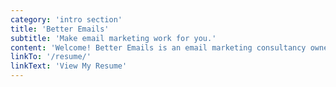 ```yaml
---
category: 'intro section'
title: 'Better Emails'
subtitle: 'Make email marketing work for you.'
content: 'Welcome! Better Emails is an email marketing consultancy owned and operated by me, Dillon Nuanes. I have worked across the email spectrum my entire career building email marketing programs from the ground up. Better Emails is how I offer my skills to a wider audience. I use this website to advertise Better Emails as well as my personal and professional accomplishments.'
linkTo: '/resume/'
linkText: 'View My Resume'
---
```

